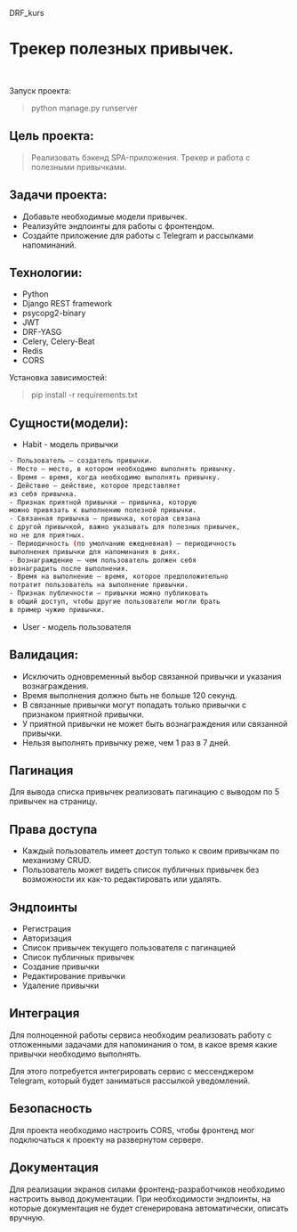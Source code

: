 DRF_kurs
# Трекер полезных привычек.
<br>

Запуск проекта:
> python manage.py runserver

## Цель проекта:

> Реализовать бэкенд SPA-приложения. 
> Трекер и работа с полезными привычками.

## Задачи проекта:

- Добавьте необходимые модели привычек.
- Реализуйте эндпоинты для работы с фронтендом.
- Создайте приложение для работы с Telegram и рассылками напоминаний.

## Технологии:
- Python
- Django REST framework
- psycopg2-binary
- JWT 
- DRF-YASG
- Celery, Celery-Beat
- Redis
- CORS

Установка зависимостей:
> pip install -r requirements.txt


## Сущности(модели):

- Habit - модель привычки
```bash 
- Пользователь — создатель привычки.
- Место — место, в котором необходимо выполнять привычку.
- Время — время, когда необходимо выполнять привычку.
- Действие — действие, которое представляет 
из себя привычка.
- Признак приятной привычки — привычка, которую 
можно привязать к выполнению полезной привычки.
- Связанная привычка — привычка, которая связана 
с другой привычкой, важно указывать для полезных привычек, 
но не для приятных.
- Периодичность (по умолчанию ежедневная) — периодичность 
выполнения привычки для напоминания в днях.
- Вознаграждение — чем пользователь должен себя 
вознаградить после выполнения.
- Время на выполнение — время, которое предположительно 
потратит пользователь на выполнение привычки.
- Признак публичности — привычки можно публиковать 
в общий доступ, чтобы другие пользователи могли брать 
в пример чужие привычки.
```
- User - модель пользователя

## Валидация:

- Исключить одновременный выбор связанной привычки и указания вознаграждения.
- Время выполнения должно быть не больше 120 секунд.
- В связанные привычки могут попадать только привычки с признаком приятной привычки.
- У приятной привычки не может быть вознаграждения или связанной привычки.
- Нельзя выполнять привычку реже, чем 1 раз в 7 дней.

## Пагинация
Для вывода списка привычек реализовать пагинацию с выводом по 5 привычек на страницу.

## Права доступа
- Каждый пользователь имеет доступ только к своим привычкам по механизму CRUD.
- Пользователь может видеть список публичных привычек без возможности их как-то редактировать или удалять.

## Эндпоинты
- Регистрация
- Авторизация
- Список привычек текущего пользователя с пагинацией
- Список публичных привычек
- Создание привычки
- Редактирование привычки
- Удаление привычки

## Интеграция
Для полноценной работы сервиса необходим реализовать работу с отложенными задачами для напоминания о том, в какое время какие привычки необходимо выполнять.

Для этого потребуется интегрировать сервис с мессенджером Telegram, который будет заниматься рассылкой уведомлений.

## Безопасность
Для проекта необходимо настроить CORS, чтобы фронтенд мог подключаться к проекту на развернутом сервере.

## Документация
Для реализации экранов силами фронтенд-разработчиков необходимо настроить вывод документации. При необходимости эндпоинты, на которые документация не будет сгенерирована автоматически, описать вручную.
